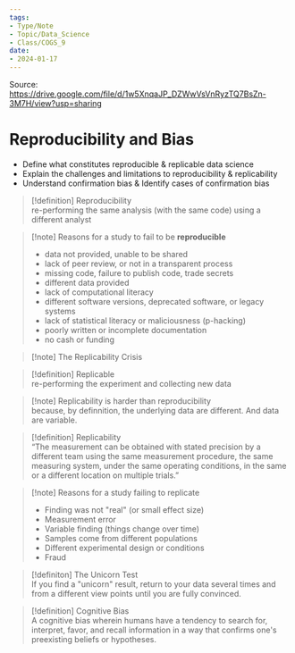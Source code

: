```yaml
---
tags:
- Type/Note
- Topic/Data_Science
- Class/COGS_9
date:
- 2024-01-17
---
```

Source: https://drive.google.com/file/d/1w5XnqaJP_DZWwVsVnRyzTQ7BsZn-3M7H/view?usp=sharing  

# Reproducibility and Bias  

- Define what constitutes reproducible & replicable data science  
- Explain the challenges and limitations to reproducibility & replicability  
- Understand confirmation bias & Identify cases of confirmation bias  

> [!definition] Reproducibility  
> re-performing the same analysis (with the same code) using a different analyst  

> [!note] Reasons for a study to fail to be **reproducible**  
> - data not provided, unable to be shared  
> - lack of peer review, or not in a transparent process  
> - missing code, failure to publish code, trade secrets  
> - different data provided  
> - lack of computational literacy  
> - different software versions, deprecated software, or legacy systems  
> - lack of statistical literacy or maliciousness (p-hacking)  
> - poorly written or incomplete documentation  
> - no cash or funding  

> [!note] The Replicability Crisis  

> [!definition] Replicable  
> re-performing the experiment and collecting new data  

> [!note] Replicability is harder than reproducibility  
> because, by definnition, the underlying data are different. And data are variable.  

> [!definition] Replicability  
> “The measurement can be obtained with stated precision by a different team using the same measurement procedure, the same measuring system, under the same operating conditions, in the same or a different location on multiple trials.”  

> [!note] Reasons for a study failing to replicate  
> - Finding was not "real" (or small effect size)  
> - Measurement error  
> - Variable finding (things change over time)  
> - Samples come from different populations  
> - Different experimental design or conditions  
> - Fraud  

> [!definiton] The Unicorn Test  
> If you find a "unicorn" result, return to your data several times and from a different view points until you are fully convinced.  

> [!definition] Cognitive Bias  
> A cognitive bias wherein humans have a tendency to search for, interpret, favor, and recall information in a way that confirms one's preexisting beliefs or hypotheses.  
